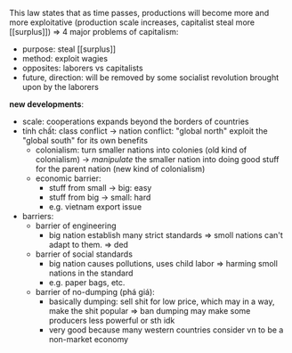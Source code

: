 This law states that as time passes, productions will become more and more exploitative (production scale increases, capitalist steal more [[surplus]])
=> 4 major problems of capitalism:
- purpose: steal [[surplus]]
- method: exploit wagies
- opposites: laborers vs capitalists
- future, direction: will be removed by some socialist revolution brought upon by the laborers

**new developments**:
- scale: cooperations expands beyond the borders of countries
- tính chất: class conflict -> nation conflict: "global north" exploit the "global south" for its own benefits
	- colonialism: turn smaller nations into colonies (old kind of colonialism) -> *manipulate* the smaller nation into doing good stuff for the parent nation (new kind of colonialism)
	- economic barrier:
		- stuff from small -> big: easy
		- stuff from big -> small: hard
		- e.g. vietnam export issue
- barriers:
	- barrier of engineering
		- big nation establish many strict standards => smoll nations can't adapt to them. => ded
	- barrier of social standards
		- big nation causes pollutions, uses child labor => harming smoll nations in the standard
		- e.g. paper bags, etc.
	- barrier of no-dumping (phá giá):
		- basically dumping: sell shit for low price, which may in a way, make the shit popular => ban dumping may make some producers less powerful or sth idk
		- very good because many western countries consider vn to be a non-market economy